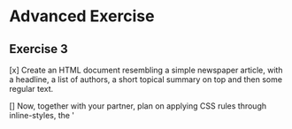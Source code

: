 # Advanced Exercise
## Exercise 3

[x] Create an HTML document resembling a simple newspaper article, with a
headline, a list of authors, a short topical summary on top and then some
regular text.

[] Now, together with your partner, plan on applying CSS rules through
inline-styles, the '<style>' tag and an external CSS document
simultaneously.

[x] Define the effects that you want to achieve and spread them out over these
three sources. Now prepare some fallback styles, for example a different
font-family or color, in another source or with less specificity, in a way that
you think will not be affecting your document.
